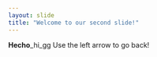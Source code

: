 ```yaml
---
layout: slide
title: "Welcome to our second slide!"
---
```

**Hecho**_hi_gg
Use the left arrow to go back!
